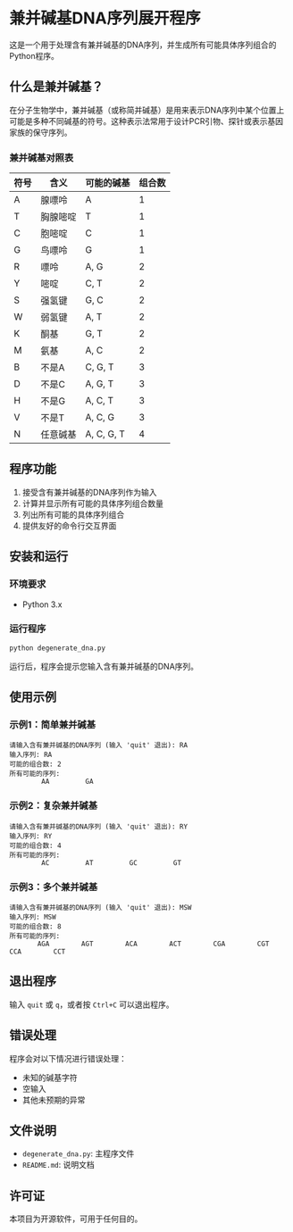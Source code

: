 # 兼并碱基DNA序列展开程序

这是一个用于处理含有兼并碱基的DNA序列，并生成所有可能具体序列组合的Python程序。

## 什么是兼并碱基？

在分子生物学中，兼并碱基（或称简并碱基）是用来表示DNA序列中某个位置上可能是多种不同碱基的符号。这种表示法常用于设计PCR引物、探针或表示基因家族的保守序列。

### 兼并碱基对照表

| 符号 | 含义       | 可能的碱基 | 组合数 |
|------|------------|------------|--------|
| A    | 腺嘌呤     | A          | 1      |
| T    | 胸腺嘧啶   | T          | 1      |
| C    | 胞嘧啶     | C          | 1      |
| G    | 鸟嘌呤     | G          | 1      |
| R    | 嘌呤       | A, G       | 2      |
| Y    | 嘧啶       | C, T       | 2      |
| S    | 强氢键     | G, C       | 2      |
| W    | 弱氢键     | A, T       | 2      |
| K    | 酮基       | G, T       | 2      |
| M    | 氨基       | A, C       | 2      |
| B    | 不是A      | C, G, T    | 3      |
| D    | 不是C      | A, G, T    | 3      |
| H    | 不是G      | A, C, T    | 3      |
| V    | 不是T      | A, C, G    | 3      |
| N    | 任意碱基   | A, C, G, T | 4      |

## 程序功能

1. 接受含有兼并碱基的DNA序列作为输入
2. 计算并显示所有可能的具体序列组合数量
3. 列出所有可能的具体序列组合
4. 提供友好的命令行交互界面

## 安装和运行

### 环境要求

- Python 3.x

### 运行程序

```bash
python degenerate_dna.py
```

运行后，程序会提示您输入含有兼并碱基的DNA序列。

## 使用示例

### 示例1：简单兼并碱基
```
请输入含有兼并碱基的DNA序列 (输入 'quit' 退出): RA
输入序列: RA
可能的组合数: 2
所有可能的序列:
        AA         GA
```

### 示例2：复杂兼并碱基
```
请输入含有兼并碱基的DNA序列 (输入 'quit' 退出): RY
输入序列: RY
可能的组合数: 4
所有可能的序列:
        AC         AT         GC         GT
```

### 示例3：多个兼并碱基
```
请输入含有兼并碱基的DNA序列 (输入 'quit' 退出): MSW
输入序列: MSW
可能的组合数: 8
所有可能的序列:
       AGA        AGT        ACA        ACT        CGA        CGT        CCA        CCT
```

## 退出程序

输入 `quit` 或 `q`，或者按 `Ctrl+C` 可以退出程序。

## 错误处理

程序会对以下情况进行错误处理：
- 未知的碱基字符
- 空输入
- 其他未预期的异常

## 文件说明

- `degenerate_dna.py`: 主程序文件
- `README.md`: 说明文档

## 许可证

本项目为开源软件，可用于任何目的。